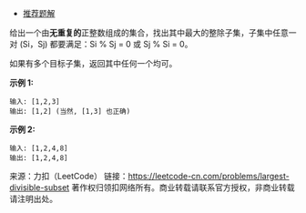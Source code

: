 * [推荐题解](https://leetcode-cn.com/problems/largest-divisible-subset/solution/ge-ren-ti-jie-dpcon2-by-leolee/)

给出一个由**无重复的**正整数组成的集合，找出其中最大的整除子集，子集中任意一对 (Si，Sj) 都要满足：Si % Sj = 0 或 Sj % Si = 0。

如果有多个目标子集，返回其中任何一个均可。

**示例 1:**
```
输入: [1,2,3]
输出: [1,2] (当然, [1,3] 也正确)
```
**示例 2:**
```
输入: [1,2,4,8]
输出: [1,2,4,8]
```
来源：力扣（LeetCode）
链接：https://leetcode-cn.com/problems/largest-divisible-subset
著作权归领扣网络所有。商业转载请联系官方授权，非商业转载请注明出处。
